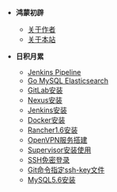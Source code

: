 * **鸿蒙初辟**
    * [关于作者](about.md)
    * [关于本站](website.md)
  
* **日积月累**
    * [Jenkins Pipeline](jenkins-pipeline.md)
    * [Go MySQL Elasticsearch](go-mysql-elasticsearch.md)
    * [GitLab安装](gitlab.md)
    * [Nexus安装](nexus.md)
    * [Jenkins安装](jenkins.md)
    * [Docker安装](docker.md)
    * [Rancher1.6安装](rancher1.6.md)
    * [OpenVPN服务搭建](openvpn.md)
    * [Supervisor安装使用](supervisor.md)
    * [SSH免密登录](ssh-key.md)
    * [Git命令指定ssh-key文件](git-special-ssh-key.md)
    * [MySQL5.6安装](mysql5.6.md)